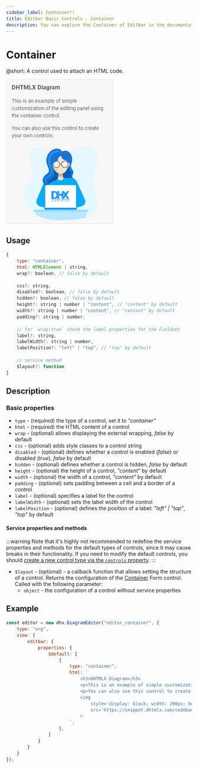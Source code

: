 ```yaml
---
sidebar_label: Container!!
title: Editbar Basic Controls - Container 
description: You can explore the Container of Editbar in the documentation of the the DHTMLX JavaScript Diagram library. Browse developer guides and API reference, try out code examples and live demos, and download a free 30-day evaluation version of DHTMLX Suite.
---
```


# Container

@short: A control used to attach an HTML code.

![Container control](../../../../assets/editbar-basic-controls/container.png)

## Usage

~~~js
{
    type: "container",
    html: HTMLElement | string,
    wrap?: boolean, // false by default
    
    css?: string,
    disabled?: boolean, // false by default
    hidden?: boolean, // false by default
    height?: string | number | "content", // "content" by default
    width?: string | number | "content", // "content" by default
    padding?: string | number,

    // for `wrap:true` check the label properties for the Fieldset
    label?: string,
    labelWidth?: string | number,
    labelPosition?: "left" | "top", // "top" by default

    // service method
    $layout?: function
}
~~~

## Description

### Basic properties

- `type` - (required) the type of a control, set it to *"container"*
- `html` - (required) the HTML content of a control
- `wrap` - (optional) allows displaying the external wrapping, *false* by default
- `css` - (optional) adds style classes to a control string
- `disabled` - (optional) defines whether a control is enabled (*false*) or disabled (*true*), *false* by default
- `hidden` - (optional) defines whether a control is hidden, *false* by default
- `height` - (optional) the height of a control, *"content"* by default
- `width` - (optional) the width of a control, *"content"* by default
- `padding` - (optional) sets padding between a cell and a border of a control
- `label` - (optional) specifies a label for the control
- `labelWidth` - (optional) sets the label width of the control
- `labelPosition` - (optional) defines the position of a label: *"left" | "top"*, *"top"* by default

#### Service properties and methods

:::warning
Note that it's highly not recommended to redefine the service properties and methods for the default types of controls, since it may cause breaks in their functionality. If you need to modify the default controls, you should [create a new control type via the `controls` property](/api/diagram_editor/editbar/config/controls_property/). 
:::

- `$layout` - (optional) - a callback function that allows setting the structure of a control. Returns the configuration of the [Container](https://docs.dhtmlx.com/suite/form/container/) Form control. Called with the following parameter:
    - `object` - the configuration of a control without service properties

## Example

~~~js {7-18}
const editor = new dhx.DiagramEditor("editor_container", {
    type: "org",
    view: {
        editbar: {
            properties: {
                $default: [
                    {
                        type: "container",
                        html: `
                            <h3>DHTMLX Diagram</h3>
                            <p>This is an example of simple customization of the editing panel using the container control.</p>
                            <p>You can also use this control to create your own controls.</p>
                            <img
                                style='display: block; width: 200px; height: 200px; margin-top: 20px; margin-left: auto; margin-right: auto'
                                src='https://snippet.dhtmlx.com/codebase/data/common/img/01/developer-01.svg'
                            >
                        `,
                    },
                ]
            }
        }
    }
});
~~~